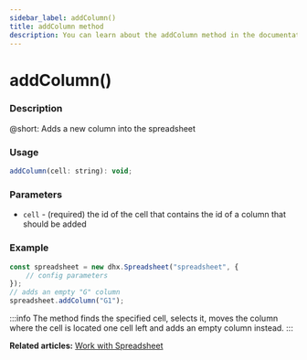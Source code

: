 ```yaml
---
sidebar_label: addColumn() 
title: addColumn method
description: You can learn about the addColumn method in the documentation of the DHTMLX JavaScript Spreadsheet library. Browse developer guides and API reference, try out code examples and live demos, and download a free 30-day evaluation version of DHTMLX Spreadsheet.
---
```


# addColumn()

### Description

@short: Adds a new column into the spreadsheet

### Usage

~~~jsx
addColumn(cell: string): void;
~~~

### Parameters

- `cell` - (required) the id of the cell that contains the id of a column that should be added

### Example

~~~jsx {5}
const spreadsheet = new dhx.Spreadsheet("spreadsheet", {
    // config parameters
});
// adds an empty "G" column
spreadsheet.addColumn("G1");
~~~

:::info
The method finds the specified cell, selects it, moves the column where the cell is located one cell left and adds an empty column instead.
:::

**Related articles:** [Work with Spreadsheet](working_with_ssheet.md#addingremoving-rows-and-columns)
